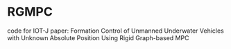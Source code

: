 # RGMPC
code for IOT-J paper: Formation Control of Unmanned Underwater Vehicles with Unknown Absolute Position Using Rigid Graph-based MPC

